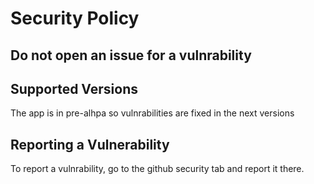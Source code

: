# Security Policy

## Do not open an issue for a vulnrability

## Supported Versions

The app is in pre-alhpa so vulnrabilities are fixed in the next versions

## Reporting a Vulnerability

To report a vulnrability, go to the github security tab and report it there.
